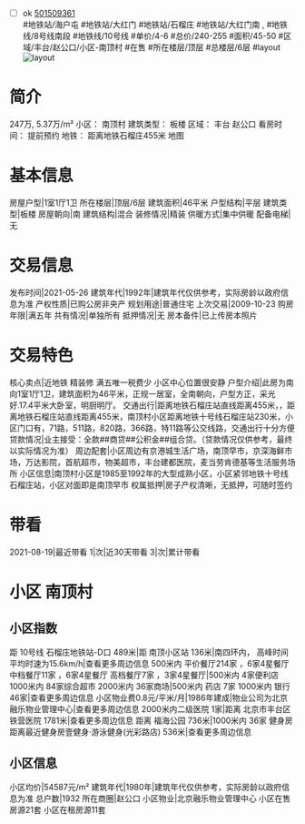 - [ ] ok [501509361](https://bj.5i5j.com/ershoufang/501509361.html)  
 #地铁站/海户屯 #地铁站/大红门 #地铁站/石榴庄 #地铁站/大红门南 ,  #地铁线/8号线南段 #地铁线/10号线
#单价/4-6 #总价/240-255 #面积/45-50   #区域/丰台/赵公口/小区-南顶村 #在售 #所在楼层/顶层 #总楼层/6层 #layout 
![layout](http://image2a.5i5j.com/bdir/layout/5d476196949f435d8b7f6b4e3cd477be.jpg_P5.jpg) 
# 简介 
 247万,  5.37万/m² 
小区： 南顶村
建筑类型： 板楼
区域： 丰台 赵公口
看房时间： 提前预约
地铁： 距离地铁石榴庄455米 地图
# 基本信息 
 房屋户型|1室1厅1卫
所在楼层|顶层/6层
建筑面积|46平米
户型结构|平层
建筑类型|板楼
房屋朝向|南
建筑结构|混合
装修情况|精装
供暖方式|集中供暖
配备电梯|无
# 交易信息 
 发布时间|2021-05-26
建筑年代|1992年|建筑年代仅供参考，实际房龄以政府信息为准
产权性质|已购公房非央产
规划用途|普通住宅
上次交易|2009-10-23
购房年限|满五年
共有情况|单独所有
抵押情况|无
房本备件|已上传房本照片
# 交易特色 
 核心卖点|近地铁 精装修 满五唯一税费少 小区中心位置很安静
户型介绍|此房为南向1室1厅1卫，建筑面积为46平米，正规一居室，全南朝向，户型方正，采光好.17.4平米大卧室，明厨明厅。
交通出行|距离地铁石榴庄站直线距离455米，，距离地铁石榴庄站直线距离455米，南顶村小区距离地铁十号线石榴庄站230米，小区门口有，71路，511路，820路，366路，特11路等公交线路，交通出行十分方便
贷款情况|业主接受：全款##商贷##公积金##组合贷。（贷款情况仅供参考，最终以实际情况为准）
周边配套|小区周边有京港城生活广场，南顶早市，京深海鲜市场，万达影院，首航超市，物美超市，丰台建都医院，麦当劳肯德基等生活服务场所
小区信息|南顶村小区是1985至1992年的大型成熟小区，小区紧邻地铁十号线石榴庄站，小区对面即是南顶早市
权属抵押|房子产权清晰，无抵押，可随时签约
# 带看 
 2021-08-19|最近带看	 1|次|近30天带看	 3|次|累计带看
# 小区 南顶村
## 小区指数 
 距 10号线 石榴庄地铁站-D口 489米|距 南顶小区站 136米|南四环内， 高峰时间平均时速为15.6km/h|查看更多周边信息
500米内 平价餐厅214家 ，6家4星餐厅
中档餐厅11家 ，6家4星餐厅
高档餐厅7家 ，3家4星餐厅|500米内 4家便利店
1000米内 84家综合超市
2000米内 36家商场|500米内 药店 7家
1000米内 银行 46家|查看更多周边信息
小区物业费0.8元/平米/月|1986年建成|物业公司为北京融乐物业管理中心|查看更多周边信息
2000米内二级医院 1家|距离 北京市丰台区铁营医院  1781米|查看更多周边信息
距离 福海公园 736米|1000米内 36家 健身房
距离最近健身房壹健身·游泳健身(光彩路店) 536米|查看更多周边信息
## 小区信息 
 小区均价|54587元/m²
建筑年代|1980年|建筑年代仅供参考，实际房龄以政府信息为准
总户数|1932
所在商圈|赵公口
小区物业|北京融乐物业管理中心
小区在售房源21套
小区在租房源11套
